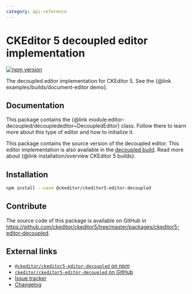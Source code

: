 ```yaml
---
category: api-reference
---
```


# CKEditor 5 decoupled editor implementation

[![npm version](https://badge.fury.io/js/%40ckeditor%2Fckeditor5-editor-decoupled.svg)](https://www.npmjs.com/package/@ckeditor/ckeditor5-editor-decoupled)

The decoupled editor implementation for CKEditor 5. See the {@link examples/builds/document-editor demo}.

## Documentation

This package contains the {@link module:editor-decoupled/decouplededitor~DecoupledEditor} class. Follow there to learn more about this type of editor and how to initialize it.

This package contains the source version of the decoupled editor. This editor implementation is also available in the [decoupled build](https://www.npmjs.com/package/@ckeditor/ckeditor5-build-decoupled). Read more about {@link installation/overview CKEditor 5 builds}.

## Installation

```bash
npm install --save @ckeditor/ckeditor5-editor-decoupled
```

## Contribute

The source code of this package is available on GitHub in https://github.com/ckeditor/ckeditor5/tree/master/packages/ckeditor5-editor-decoupled.

## External links

* [`@ckeditor/ckeditor5-editor-decoupled` on npm](https://www.npmjs.com/package/@ckeditor/ckeditor5-editor-decoupled)
* [`ckeditor/ckeditor5-editor-decoupled` on GitHub](https://github.com/ckeditor/ckeditor5/tree/master/packages/ckeditor5-editor-decoupled)
* [Issue tracker](https://github.com/ckeditor/ckeditor5/issues)
* [Changelog](https://github.com/ckeditor/ckeditor5/blob/master/CHANGELOG.md)
